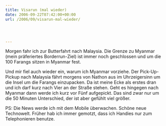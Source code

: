 ```yaml
---
title: Visarun (mal wieder)
date: 2006-09-22T07:42:00+00:00
url: /2006/09/visarun-mal-wieder/




---
```

Morgen fahr ich zur Butterfahrt nach Malaysia. Die Grenze zu Myanmar (mein präferiertes Borderrun-Ziel) ist immer noch geschlossen und um die 100 Farangs sitzen in Myanmar fest.

Und mir fiel auch wieder ein, warum ich Myanmar vorziehe. Der Pick-Up-Pickup nach Malaysia fährt morgens von Nathon aus im Uhrzeigersinn um die Insel um die Farangs einzupacken. Da ist meine Ecke als erstes dran und ich darf kurz nach Vier an der Straße stehen. Geht es hingegen nach Myanmar dann werde ich kurz vor Fünf aufgepickt. Das sind zwar nur um die 50 Minuten Unterschied, der ist aber gefühlt viel größer.

PS: Die News werde ich mit dem Mobile überwachen. Schöne neue Technowelt. Früher hab ich immer gemotzt, dass ich Handies nur zum Telephonieren benutze.
